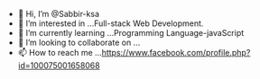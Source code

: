 - 👋 Hi, I’m @Sabbir-ksa
- 👀 I’m interested in ...Full-stack Web Development.
- 🌱 I’m currently learning ...Programming Language-javaScript
- 💞️ I’m looking to collaborate on ...
- 📫 How to reach me ...https://www.facebook.com/profile.php?id=100075001658068

<!---
Sabbir-ksa/Sabbir-ksa is a ✨ special ✨ repository because its `README.md` (this file) appears on your GitHub profile.
You can click the Preview link to take a look at your changes.
--->
